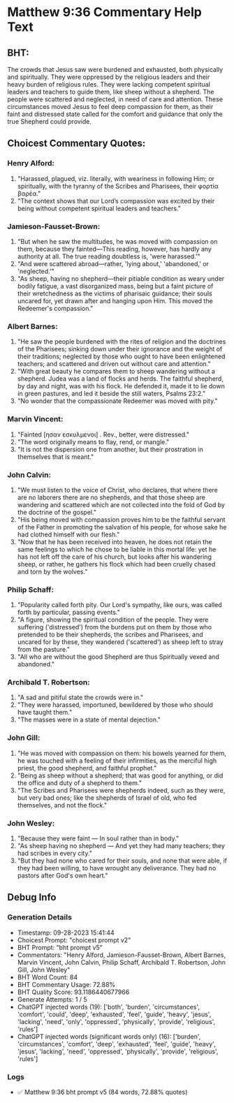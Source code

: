 # Matthew 9:36 Commentary Help Text

## BHT:
The crowds that Jesus saw were burdened and exhausted, both physically and spiritually. They were oppressed by the religious leaders and their heavy burden of religious rules. They were lacking competent spiritual leaders and teachers to guide them, like sheep without a shepherd. The people were scattered and neglected, in need of care and attention. These circumstances moved Jesus to feel deep compassion for them, as their faint and distressed state called for the comfort and guidance that only the true Shepherd could provide.

## Choicest Commentary Quotes:
### Henry Alford:
1. "Harassed, plagued, viz. literally, with weariness in following Him; or spiritually, with the tyranny of the Scribes and Pharisees, their φορτία βαρέα."
2. "The context shows that our Lord’s compassion was excited by their being without competent spiritual leaders and teachers."

### Jamieson-Fausset-Brown:
1. "But when he saw the multitudes, he was moved with compassion on them, because they fainted—This reading, however, has hardly any authority at all. The true reading doubtless is, 'were harassed.'" 
2. "And were scattered abroad—rather, 'lying about,' 'abandoned,' or 'neglected.'"
3. "As sheep, having no shepherd—their pitiable condition as weary under bodily fatigue, a vast disorganized mass, being but a faint picture of their wretchedness as the victims of pharisaic guidance; their souls uncared for, yet drawn after and hanging upon Him. This moved the Redeemer's compassion."

### Albert Barnes:
1. "He saw the people burdened with the rites of religion and the doctrines of the Pharisees; sinking down under their ignorance and the weight of their traditions; neglected by those who ought to have been enlightened teachers; and scattered and driven out without care and attention." 
2. "With great beauty he compares them to sheep wandering without a shepherd. Judea was a land of flocks and herds. The faithful shepherd, by day and night, was with his flock. He defended it, made it to lie down in green pastures, and led it beside the still waters, Psalms 23:2." 
3. "No wonder that the compassionate Redeemer was moved with pity."

### Marvin Vincent:
1. "Fainted [ησαν εσκυλμενοι] . Rev., better, were distressed."
2. "The word originally means to flay, rend, or mangle."
3. "It is not the dispersion one from another, but their prostration in themselves that is meant."

### John Calvin:
1. "We must listen to the voice of Christ, who declares, that where there are no laborers there are no shepherds, and that those sheep are wandering and scattered which are not collected into the fold of God by the doctrine of the gospel."
2. "His being moved with compassion proves him to be the faithful servant of the Father in promoting the salvation of his people, for whose sake he had clothed himself with our flesh."
3. "Now that he has been received into heaven, he does not retain the same feelings to which he chose to be liable in this mortal life: yet he has not left off the care of his church, but looks after his wandering sheep, or rather, he gathers his flock which had been cruelly chased and torn by the wolves."

### Philip Schaff:
1. "Popularity called forth pity. Our Lord's sympathy, like ours, was called forth by particular, passing events."
2. "A figure, showing the spiritual condition of the people. They were suffering ('distressed') from the burdens put on them by those who pretended to be their shepherds, the scribes and Pharisees, and uncared for by these, they wandered ('scattered') as sheep left to stray from the pasture."
3. "All who are without the good Shepherd are thus Spiritually vexed and abandoned."

### Archibald T. Robertson:
1. "A sad and pitiful state the crowds were in."
2. "They were harassed, importuned, bewildered by those who should have taught them."
3. "The masses were in a state of mental dejection."

### John Gill:
1. "He was moved with compassion on them: his bowels yearned for them, he was touched with a feeling of their infirmities, as the merciful high priest, the good shepherd, and faithful prophet."
2. "Being as sheep without a shepherd; that was good for anything, or did the office and duty of a shepherd to them."
3. "The Scribes and Pharisees were shepherds indeed, such as they were, but very bad ones; like the shepherds of Israel of old, who fed themselves, and not the flock."

### John Wesley:
1. "Because they were faint — In soul rather than in body."
2. "As sheep having no shepherd — And yet they had many teachers; they had scribes in every city."
3. "But they had none who cared for their souls, and none that were able, if they had been willing, to have wrought any deliverance. They had no pastors after God's own heart."


## Debug Info
### Generation Details
- Timestamp: 09-28-2023 15:41:44
- Choicest Prompt: "choicest prompt v2"
- BHT Prompt: "bht prompt v5"
- Commentators: "Henry Alford, Jamieson-Fausset-Brown, Albert Barnes, Marvin Vincent, John Calvin, Philip Schaff, Archibald T. Robertson, John Gill, John Wesley"
- BHT Word Count: 84
- BHT Commentary Usage: 72.88%
- BHT Quality Score: 93.1186440677966
- Generate Attempts: 1 / 5
- ChatGPT injected words (19):
	['both', 'burden', 'circumstances', 'comfort', 'could', 'deep', 'exhausted', 'feel', 'guide', 'heavy', 'jesus', 'lacking', 'need', 'only', 'oppressed', 'physically', 'provide', 'religious', 'rules']
- ChatGPT injected words (significant words only) (16):
	['burden', 'circumstances', 'comfort', 'deep', 'exhausted', 'feel', 'guide', 'heavy', 'jesus', 'lacking', 'need', 'oppressed', 'physically', 'provide', 'religious', 'rules']

### Logs
- ✅ Matthew 9:36 bht prompt v5 (84 words, 72.88% quotes)